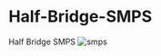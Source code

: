 # Half-Bridge-SMPS
Half Bridge SMPS
![smps](https://user-images.githubusercontent.com/54251312/153776857-2c10fbd7-7f1e-4ce4-8f11-0af132f881f8.png)
